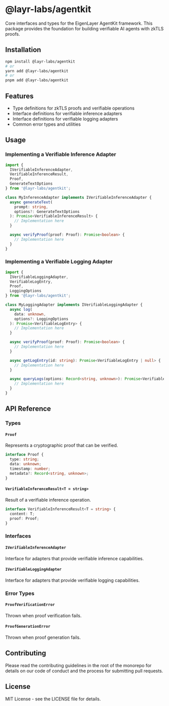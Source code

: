 # @layr-labs/agentkit

Core interfaces and types for the EigenLayer AgentKit framework. This package provides the foundation for building verifiable AI agents with zkTLS proofs.

## Installation

```bash
npm install @layr-labs/agentkit
# or
yarn add @layr-labs/agentkit
# or
pnpm add @layr-labs/agentkit
```

## Features

- Type definitions for zkTLS proofs and verifiable operations
- Interface definitions for verifiable inference adapters
- Interface definitions for verifiable logging adapters
- Common error types and utilities

## Usage

### Implementing a Verifiable Inference Adapter

```typescript
import { 
  IVerifiableInferenceAdapter, 
  VerifiableInferenceResult,
  Proof,
  GenerateTextOptions
} from '@layr-labs/agentkit';

class MyInferenceAdapter implements IVerifiableInferenceAdapter {
  async generateText(
    prompt: string,
    options?: GenerateTextOptions
  ): Promise<VerifiableInferenceResult> {
    // Implementation here
  }

  async verifyProof(proof: Proof): Promise<boolean> {
    // Implementation here
  }
}
```

### Implementing a Verifiable Logging Adapter

```typescript
import {
  IVerifiableLoggingAdapter,
  VerifiableLogEntry,
  Proof,
  LoggingOptions
} from '@layr-labs/agentkit';

class MyLoggingAdapter implements IVerifiableLoggingAdapter {
  async log(
    data: unknown,
    options?: LoggingOptions
  ): Promise<VerifiableLogEntry> {
    // Implementation here
  }

  async verifyProof(proof: Proof): Promise<boolean> {
    // Implementation here
  }

  async getLogEntry(id: string): Promise<VerifiableLogEntry | null> {
    // Implementation here
  }

  async queryLogs(options: Record<string, unknown>): Promise<VerifiableLogEntry[]> {
    // Implementation here
  }
}
```

## API Reference

### Types

#### `Proof`
Represents a cryptographic proof that can be verified.

```typescript
interface Proof {
  type: string;
  data: unknown;
  timestamp: number;
  metadata?: Record<string, unknown>;
}
```

#### `VerifiableInferenceResult<T = string>`
Result of a verifiable inference operation.

```typescript
interface VerifiableInferenceResult<T = string> {
  content: T;
  proof: Proof;
}
```

### Interfaces

#### `IVerifiableInferenceAdapter`
Interface for adapters that provide verifiable inference capabilities.

#### `IVerifiableLoggingAdapter`
Interface for adapters that provide verifiable logging capabilities.

### Error Types

#### `ProofVerificationError`
Thrown when proof verification fails.

#### `ProofGenerationError`
Thrown when proof generation fails.

## Contributing

Please read the contributing guidelines in the root of the monorepo for details on our code of conduct and the process for submitting pull requests.

## License

MIT License - see the LICENSE file for details. 